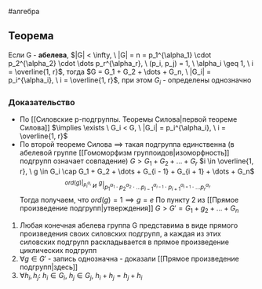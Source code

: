 #алгебра 
## Теорема
Если G - **абелева**, $|G| < \infty, \ |G| = n = p_1^{\alpha_1} \cdot p_2^{\alpha_2} \cdot \dots p_r^{\alpha_r}, \ (p_i, p_j) = 1, \ \alpha_i \geq 1, \ i = \overline{1, r}$, тогда $G = G_1 + G_2 + \dots + G_n, \ |G_i| = p_i^{\alpha_i}, \ i = \overline{1, r}$, при этом $G_i$ - определены однозначно

### Доказательство
- По [[Силовские p-подгруппы. Теоремы Силова|первой теореме Силова]] $\implies \exists \ G_i < G, \ |G_i| = p_i^{\alpha_i}, \ i = \overline{1, r}$
- По второй теореме Силова $\implies$ такая подгруппа единственна (в абелевой группе [[Гомоморфизм группоидов|изоморфность]] подгрупп означает совпадение)
$G > G_1 + G_2 + \dots + G_r$
$i \in \overline{1, r}, \ g \in G_i \cap G_1 + G_2 + \dots + G_{i - 1} + G_{i + 1} + \dots + G_n$
$$^{ord(g)|_{p_i^{\alpha_i}}} \ и \ ^{g}|_{p_1^{\alpha_1} \cdot p_2^{\alpha_2} \cdot \dots p_{i - 1}^{\alpha_{i - 1}} \cdot p_{i + 1}^{\alpha_{i + 1}} \cdot \dots p_{r}^{\alpha_{r}}}$$
Тогда получаем, что $ord(g) = 1 \implies g = e$
По пункту 2 из [[Прямое произведение подгрупп|утверждения]] $G > G' = G_1 + g_2 + \dots + G_n$
1) Любая конечная абелева группа G представима в виде прямого произведения своих силовских подгрупп, а каждая из этих силовских подгрупп раскладывается в прямое произведение циклических подгрупп
2) $\forall g \in G'$ - запись однозначна - доказали [[Прямое произведение подгрупп|здесь]]
3) $\forall h_i, h_j: \ h_i \in G_i, \ h_j \in G_j, \ h_i + h_j = h_j + h_i$